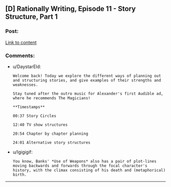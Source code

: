 ## [D] Rationally Writing, Episode 11 - Story Structure, Part 1

### Post:

[Link to content](http://www.daystareld.com/podcast/rationally-writing-11/)

### Comments:

- u/DaystarEld:
  ```
  Welcome back! Today we explore the different ways of planning out and structuring stories, and give examples of their strengths and weaknesses.

  Stay tuned after the outro music for Alexander's first Audible ad, where he recommends The Magicians!

  **Timestamps**

  00:37 Story Circles

  12:40 TV show structures

  20:54 Chapter by chapter planning

  24:01 Alternative story structures
  ```

- u/Igigigif:
  ```
  You know, Banks' *Use of Weapons* also has a pair of plot-lines moving backwards and forwards through the focal character's history, with the climax consisting of his death and (metaphorical) birth.
  ```

---


